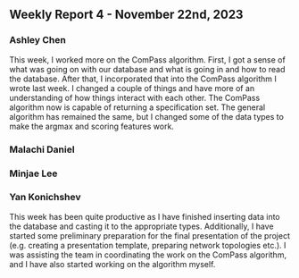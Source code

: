 ## Weekly Report 4 - November 22nd, 2023

### Ashley Chen

This week, I worked more on the ComPass algorithm. First, I got a sense of what was going on with our database and what is going in and how to read the database. After that, I incorporated that into the ComPass algorithm I wrote last week. I changed a couple of things and have more of an understanding of how things interact with each other. The ComPass algorithm now is capable of returning a specification set. The general algorithm has remained the same, but I changed some of the data types to make the argmax and scoring features work.

### Malachi Daniel

### Minjae Lee

### Yan Konichshev

This week has been quite productive as I have finished inserting data into the database and casting it to the appropriate types. Additionally, I have started some preliminary preparation for the final presentation of the project (e.g. creating a presentation template, preparing network topologies etc.). I was assisting the team in coordinating the work on the ComPass algorithm, and I have also started working on the algorithm myself.
